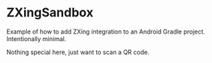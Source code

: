 # ZXingSandbox

Example of how to add ZXing integration to an Android Gradle project.  Intentionally minimal.

Nothing special here, just want to scan a QR code.


